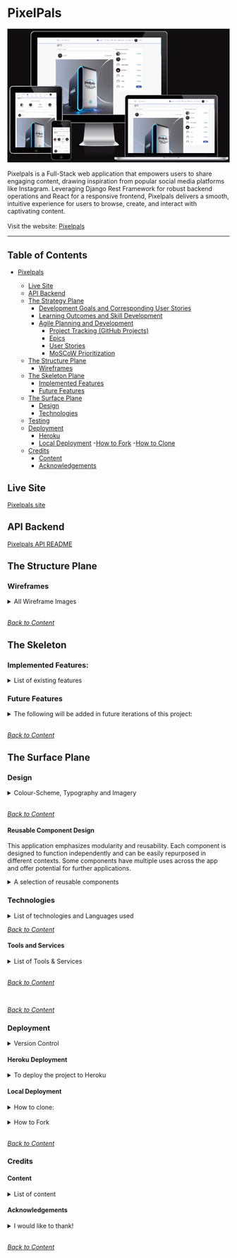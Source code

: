 # PixelPals

![x](documentation/readme-image/PixelGif.gif)

Pixelpals is a Full-Stack web application that empowers users to share engaging content, drawing inspiration from popular social media platforms like Instagram. Leveraging Django Rest Framework for robust backend operations and React for a responsive frontend, Pixelpals delivers a smooth, intuitive experience for users to browse, create, and interact with captivating content.
<br>
<br>
Visit the website: [Pixelpals](https://pixelpals-pp5-ee2d5ecf265c.herokuapp.com/)
<br>

<hr>

## Table of Contents

- [Pixelpals](#pixelpals)

  - [Live Site](#live-site)
  - [API Backend](#api-backend)
  - [The Strategy Plane](#the-strategy-plane)
    - [Development Goals and Corresponding User Stories](#development-goals-and-corresponding-user-stories)
    - [Learning Outcomes and Skill Development](#learning-outcomes-and-skill-development)
    - [Agile Planning and Development](#agile-planning-and-development)
      - [Project Tracking (GitHub Projects)](#project-tracking-github-projects)
      - [Epics](#epics)
      - [User Stories](#user-stories)
      - [MoSCoW Prioritization](#moscow-prioritization)
  - [The Structure Plane](#the-structure-plane)
    - [Wireframes](#wireframes)
  - [The Skeleton Plane](#the-skeleton-plane)
    - [Implemented Features](#implemented-features)
    - [Future Features](#future-features)
  - [The Surface Plane](#the-surface-plane)
    - [Design](#design)
    - [Technologies](#technologies)
  - [Testing](#testing)
  - [Deployment](#deployment)
    - [Heroku](#heroku-deployment)
    - [Local Deployment](#local-deployment) -[How to Fork](#how-to-fork) -[How to Clone](#how-to-clone)
  - [Credits](#credits)
    - [Content](#content)
    - [Acknowledgements](#acknowledgements)

## Live Site

[Pixelpals site](https://pixelpals-pp5-ee2d5ecf265c.herokuapp.com/)

## API Backend

[Pixelpals API README](https://github.com/Enzolita/pixelpals-backend/blob/main/README.md)

## The Structure Plane

### Wireframes

<details>
<summary>All Wireframe Images</summary>
<br>

Login/Signup

![X](documentation/wireframes/wireframe-login_register.png)

Posts Page

![X](documentation/wireframes/wireframe-posts.png)

Post Page

![X](documentation/wireframes/wireframe-postdetail.png)

Profile

![X](documentation/wireframes/wireframe-profile.png)

Report

![X](documentation/wireframes/wireframe-report.png)

Log out

![X](documentation/wireframes/wireframe-logout.png)

</details>
<br>

_<span style="color: blue;">[Back to Content](#table-of-contents)</span>_

## The Skeleton

### Implemented Features:

<details>
<summary>List of existing features</summary>
<br>

**Defensive Features**

- Authorization checks - Keeping It Secure

  - Strong Authorization Checks: We’ve got layers of protection with JWT tokens and CORS headers. Only authorized users get in!
  - Access Control: Unauthorized? Sorry, but you’ll be sent packing. We always check your credentials before you get to see any user data.

- Form validation - Smooth and Error-Free Forms

  - Data Validation: We make sure your data is good to go, both on the frontend and backend.
  - Backup and default values

- Ready for Anything

  - Profile Pics: Don’t worry about broken images—default profile pictures have got your back.
  - Auto Profiles: Every new user gets a profile automatically. No null references.

- Error pages or as better known Oops! Pages

  - Error Pages: If you wander into the unknown, a “Page Not Found” error will guide you back on track.

**General Features**

  - Responsive Design: Looks Great Everywhere: Our site adjusts beautifully across all devices.
    Complete Control

  - User Interaction - Get Involved: Like, comment, follow—get the full experience based on your authorization status. Pixelpals administrator have superuser authority and manages full CRUD.

  - CRUD Operations: 
    - Create - users can register a new user account, authenticated users can create post(s) and create a comment(s)
    - Read - authenticated users can view their posts, comments, and their profile image.
    - Update - authenticated users can update their profile image, username and password, and edit and save comments, its title and save it.
    - Delete - authenticated users can delete their own comments and posts.

**SignIn/SignUp Page** <br>

Join the Fun: Creating an account is easy-peasy. After signing up, you’ll be whisked to the sign-in page. Already signed in? You’ll head straight to the home page.

![X](documentation/existing-feat/sign-in.png)

![X](documentation/existing-feat/sign-up.png)

**Navigation Bar** <br>
Always There for You: The navigation bar adapts to whether you’re signed in or not, and it looks great on any screen size.

![x](documentation/existing-feat/iph-nav.png)

![x](documentation/existing-feat/navbar.png)

**Profile Page**
<br>
Showcase Yourself: See detailed info about users, including posts, followers, and who they follow. If you follow them, it’s highlighted. Add personal touches with a dedicated info section. Follow or hide users unless it’s your own profile. All posts from the profile owner are displayed below. Click on the three dots and edit your profile, change username, change password

![x](documentation/existing-feat/profile-edit-dropdown.png)

![x](documentation/existing-feat/full-profile-own.png)

![x](documentation/existing-feat/edit-profile-bio.png)

![x](documentation/existing-feat/edit-profile-name.png)

![x](documentation/existing-feat/edit-profile-pw.png)

**Profiles Sidebar**
<br>
Popular Profiles: Check out the most followed profiles. Follow or unfollow with a click, and enjoy a sidebar that fits perfectly on any screen. The profile sidebar is always present on screens that are large enough. On smaller screens, it appears in a smaller section above the main content, and on certain pages it is removed.

![x](documentation/existing-feat/popular-profile.png)

**Posts page**
<br>
Endless Inspiration: Browse posts infinitely! Use the search bar to find posts by title or username. Use category to filter. See your personalized feed of posts from those you follow and liked posts. Blocked users won’t show up.

![x](documentation/existing-feat/post-list.png)

Follow/unfollow

![x](documentation/existing-feat/follow-unfollow.png)

Like/unlike

![x](documentation/existing-feat/like-unlike.png)

Darkmode / Lightmode

![x](documentation/existing-feat/darkmode-lightmode.png)

**Post Page**
<br>
Dive into Details: See all the nitty-gritty about a post, including comments. Edit or delete your posts easily. Tag posts with one category, and (once the bug’s fixed) multiple hashtags. The multi-hashtag feature is hidden for now due to [BUG#68](https://github.com/JaqiKal/pixavibe-frontend/issues/68). Like the category tagging, it offers a predefined list to select/deselect multiple hashtags. However, once a post is saved, you can't change the hashtags during edits. To avoid a bad user experience, we've temporarily hidden this feature in the belly of our scrumptious app.

Owner´s post(s), me, myself and I!

![x](documentation/existing-feat/post-detail-own.png)

Edit Image, Title, Content, Category

![x](documentation/existing-feat/edit-postdetail.png)

Dropdown menu for edit and delete of individual post.

![x](documentation/existing-feat/edit-delete.png)

Edit Comments

![x](documentation/existing-feat/edit-delete-comment.png)

**Report Form**
<br>
Get in Touch: Use our report form to reach out about any issues you're experiencing or feeling. A custom made modal will thank you for your message.

![x](documentation/existing-feat/report-form.png)

![x](documentation/existing-feat/report-modal.png)
</details>

### Future Features

<details>
<summary>The following will be added in future iterations of this project:</summary>
<br>

- **Admin Page Expansion**: Enhance the admin page to manage various tasks, such as handling messages sent through the contact form. This would allow admins to respond directly to users from a dedicated admin-only page.
- **Chat/Direct Messaging**: Introduce a chat or direct messaging function to facilitate user communication.
- **Alert Notifications**: Implement alert notifications for broadcasting messages to all users.
- **Block Feature**: Users being able to block another user for whatever reason.
- **Profile Customization**: Allow users to customize their profiles with themes, backgrounds, and additional information fields.
- **Content Recommendations**: Implement a recommendation system to suggest posts, users, or hashtags based on user activity and preferences.
- **Enhanced Search**: Improve search functionality to include advanced filters and sorting options, making it easier for users to find specific content.
</details>
<br>

_<span style="color: blue;">[Back to Content](#table-of-contents)</span>_

## The Surface Plane

### Design

<details>
<summary>Colour-Scheme, Typography and Imagery</summary>
<br>
The idea of ​​the color scheme of the application is a little towards blue and neutral white due to the darkmode component,
which makes the backround either white or dark grey.
<br>

#### Typography

The main font used on the website is "DM Sans".

![font](documentation/readme-image/font-dm-sans.png)

<br>

_<span style="color: blue;">[Back to Content](#table-of-contents)</span>_

#### Imagery

The images on this website are made by leonardo.ai and borrowed from pinterest.
</details><br>

_<span style="color: blue;">[Back to Content](#table-of-contents)</span>_

#### Reusable Component Design

This application emphasizes modularity and reusability. Each component is designed to function independently and can be easily repurposed in different contexts. Some components have multiple uses across the app and offer potential for further applications.

<details>

<summary>A selection of reusable components</summary>

<br>

**Asset component**

- Purpose: Display a media asset, such as images, spinner animations, and messages.
- Props: src, message, spinner
- Usage: `const Asset` is considered a reusable component and has been reused in: NotFound.js, PostCreateForm.js, PostPage.js, PostsPage.js, PopularProfiles.js, ProfilePage.js to display a spinner whenever content is loading.
- Potential uses: Loading spinners or media placeholders in any section of the application.

**Avatar component**

- Purpose: Display user profile images.
- Props: profile, owner, image
  Usage: `const Avatar` is considered a reusable component and has been reused in: NavBar.js, Comment.js, CommentCreateForm.js, Post.js and Profile.js to handle and import the avatar for the user
- Potential uses: User profile displays, comment sections, and anywhere a user image is required.

**Darkmode / Lightmode Component**

- Purpose: This component provides the functionality to toggle between dark and light themes across the application, enhancing user experience by allowing them to choose their preferred display mode. It saves the user's selection locally (e.g., using local storage or cookies) to maintain the chosen theme across sessions and page reloads.
- Props: setTheme: Function that toggles between light and dark modes. String representing the current theme, either "light" or "dark".
- Usage: The SeclectedTheme component is reusable and has been implemented in Header.js and SettingsPage.js to enable theme switching in the application interface.
- Potential uses: It can be utilized in any part of the application where users need the option to toggle between dark and light modes, such as the homepage, user profile settings, or dashboard interfaces.

**Comment**

- Purpose: Display a comment with options to edit or delete it if the current user is the owner.
- Props: id, content, owner and more.
- Usage:`const Comment`is considered a reusable component and has been reused in: PostPage.js to fetch comments related to the specific post.
- Potential uses: Blog post comments, forum threads, product reviews, and profile pages to display user comments.

**MoreDropdown Component**

- Purpose: Provide a dropdown menu for actions like editing and deleting items. 
- Props: handleEdit (function to handle the edit action), handleDelete (function to handle the delete action).
- Usage: `const MoreDropdown` has been reused in Comment.js, Post.js and ProfilePage.js to render the dropdown menu the enable the user to edit their data.
- Potential uses: Context menus for various content types that support edit and delete actions.

**Navbar**

- Purpose: Present a navigation bar for the application, including links and user authentication options. 
- Usage: const Navbar is a reusable component and has been reused in App.js to render the navbar on the entire website, regardless of the URL path.
- Potential uses: Could be adapted for use in different applications with minimal adjustments to routing and links.

**Post**
- Purpose: Display a specific post.
- Props: id, title, content, owner and more.
- Usage: const Post is a reusable component and has been reused in PostPage.js and PostsPage.js to display post data.
- Potential uses: Featured post component, list of popular posts, forum threads, or portfolio showcases.

**ProfileDataContext and CurrentUserContext**

- Purpose: Manage user and profile data across the application.
- Usage:
  - CurrentUserContext: Provides current user data.
  - ProfileDataContext: Provides profile data, such as popular profiles.
- Used in: Various components requiring user or profile data.
- Potential uses: Any component that needs to access or manipulate user-related state efficiently.

**Profile**
- Purpose: This component is designed to render a user profile with options for following/unfollowing and block/unblock based on the current user's interaction status with the profile.
- Props: profile, owner, image
- Usage: Can be used as a Community memeber widget, Author card in blog posts, Participant list in events pages. `const Profile*  is considered a reusable component and has been reused in: PopularProfiles.js to render the profiles in the popular profiles field.
- Potential uses: Highly reusable, convenient to use anywhere where you need to show the profile/user associated with a piece of content. Community member widget, author card in blog posts, participant list in events pages.

**Custom Hooks**
- useClickOutsideToggle
  - Purpose: Handle click outside events to toggle state.
  - Usage: Can be reused in any component that needs to handle click outside functionality.
- useRedirect
  - Purpose: Redirect users based on their authentication status.
  - Usage: Can be reused in any component that needs to handle user redirects based on authentication.

**Utility Functions**
- Utility functions (e.g., date formatting, data validation)
- Purpose: General-purpose functions that can be used across different parts of the application.

</details>

### Technologies

<details>
<summary>List of technologies and Languages used</summary>
<br>

#### Language

- [HTML](https://en.wikipedia.org/wiki/HTML) is used to structure the content of the application.
- [CSS](https://en.wikipedia.org/wiki/CSS) is applied to style the application, enhancing the user interface..
- [JavaScript](https://sv.wikipedia.org/wiki/Javascript) adds interactivity to web pages, improving the user experience.
- [JSX](https://legacy.reactjs.org/docs/faq-build.html#gatsby-focus-wrapper) & [Intro JSX](https://legacy.reactjs.org/docs/introducing-jsx.html)

#### Frameworks, libraries and dependencies

- [Axios](https://axios-http.com/) - A promise-based HTTP client for both the browser and Node.js, Axios plays a key role in facilitating smooth communication between the frontend and backend. It was chosen for its ability to simplify HTTP requests to the REST API, eliminating the need to manually configure HTTP headers. Additionally, Axios supports 'interceptors', which are used to request a refresh token in the event of an HTTP 401 error. This feature enhances the user experience by keeping authenticated users signed in for up to 24 hours, rather than requiring them to sign in again after five minutes.
- [CSS Validator 0.11.0]() - A tool used to validate CSS code. It ensures that all CSS written for the project adheres to standard syntax rules and best practices. Using this validator helps in maintaining clean and error-free stylesheets, which is essential for consistent and predictable rendering across different browsers.
- [jwt-decode 3.1.2](https://www.npmjs.com/package/jwt-decode) - Used for decoding JSON web tokens, this tool has been essential for maintaining secure user authentication between the frontend and backend.
- [Multiselect React Dropdown 2.0.25]() - This component is used to provide a multi-select dropdown functionality in React applications. It allows users to select multiple options from a dropdown menu, enhancing the user interface by making it more interactive and user-friendly. This component is particularly useful for forms and filtering data where multiple selections are needed. It was chosen mostly because it is fun to try out. The functionality was proven, and very handy but unfortunately a bug in our code base is stopping us from showcasing it to users. It is going to be used for the Hashtag feature.
- [React 17.0.2](https://legacy.reactjs.org/docs/getting-started.html) - A JavaScript library for building user interfaces. An older version was chosen to stay inline with all other dependencies used as part of the Moments walkthrough which provided a base that this project was then modelled on.
- [React bootstrap 1.6.6](https://react-bootstrap.github.io/) - A frontend framework built for react that provides common components. React bootstrap was chosen to help speed up the development of this project and allow time to focused elsewhere.
- [React Router 5.3.4](https://github.com/remix-run/react-router) - This fully-featured routing library for React allowed for seamless site navigation, greatly enhancing the user experience.
- [react-infinite-scroll-component](https://www.npmjs.com/package/react-infinite-scroll-component) - Implemented to enable the loading of additional data sets upon scrolling, especially when data surpasses pagination limits.

</details>

_<span style="color: blue;">[Back to Content](#table-of-contents)</span>_

#### Tools and Services

<details>
<summary>List of Tools & Services</summary>

<br>

- [Am I Responsive?](http://ami.responsivedesign.is/) is used to show the website image on a range of devices.
- [Balsamiq](https://balsamiq.com/) is used to create wireframes.
- [CSS Validation Service](https://jigsaw.w3.org/css-validator/#validate_by_input) is used to check code ensuring that my CSS is error-free and adheres to the latest web standards.
- [DevTools](https://developer.chrome.com/docs/devtools) to help in edit pages on-the-fly and diagnose problems quickly.
- [Diffchecker - text](https://www.diffchecker.com/text-compare/) is used to check code snippets.
- [Favicon.io](https://favicon.io/) is used to create favicon.
- [Font Awesome](https://fontawesome.com/) is used for the iconography on the website.
- [Git](https://git-scm.com/) is used for version control.
- [Gitpod](https://gitpod.io) streamlines your development process by providing a pre-configured, cloud-based development environment that's instantly ready for coding.
- [Github](https://github.com/) is essential for version control, allowing you to track changes, collaborate with others (if applicable), and secure online code storage.
- [Google Dev Tools](https://developers.google.com/web/tools) is used during testing, debugging and styling.
- [Google Fonts](https://fonts.google.com/) is a catalog of free, open-source fonts. Used for typography.
- [Heroku](https://www.heroku.com) ia a platform for deploying and hosting web applications.
- [Look](https:www.looka.com) ia used for the logo and symbol.
- [Markup Validation Service](https://validator.w3.org/) is used to check code ensuring that my HTML is error-free and adheres to the latest web standards.
- [UXwing](https://uxwing.com/) is a provider of free icons free for commercial use.

</details>

<br>

_<span style="color: blue;">[Back to Content](#table-of-contents)</span>_
</details>

<br>

_<span style="color: blue;">[Back to Content](#table-of-contents)</span>_

### Deployment

<details>
<summary>Version Control</summary>
<br>
The site was created using the Gitpod editor and pushed to github to the remote repository ‘pixelpals-frontend’.
The following git commands were used throughout development to push code to the remote repo:

- `git add <file>` - This command was used to add the file(s) to the staging area before they are committed.
- `git commit -m “commit message”` - This command was used to commit changes to the local repository queue ready for the final step.
- `git push` - This command was used to push all committed code to the remote repository on github.
</details>

#### Heroku Deployment

 <details>
 <summary>To deploy the project to Heroku</summary>
 
 <br>

**Preparing the Application**

- Create and add the 'Procfile' to your application's root directory `echo web: node index.js > Procfile`. Heroku relies on this file to determine how to run your application, ensuring the correct setup of your web server. Use commands like web: `gunicorn PROJ_NAME.wsgi` in the 'Procfile' to instruct Heroku on starting your web server with Gunicorn
- Ensure you have a requirements.txt file listing all project dependencies.
- Set up necessary configuration variables in Heroku setting tab > Config Vars (eg. SECRET_KEY, DATABASE_URL, etc.).
- In your app's 'settings.py' add Heroku to ALLOWED_HOSTS

**Initial set-up**

- Sign up for a [Heroku](https://heroku.com/) account at Heroku's website.
- Download and install the Heroku Command Line Interface (CLI) to interact with Heroku from your local machine.
- Or use Heroku Web interface.

**Create Heroku App**

- Sign in or sign up to [Heroku](https://heroku.com/).
- Click the button that says "Create new app."
- Enter a unique app name.
- Choose your region from the dropdown menu.
- Click the "Create app" button.
- Scroll further down on the page, select Add Buildpack. The buildpacks will install further dependencies that are not included in the 'requirements.txt'. <br>
  It's crucial to arrange the build packs correctly! First, choose Python and then Node.js. If they're not in this sequence, you can reorder them by dragging.

**Deployment**

- Deploy by either push your code to Heroku or by connecting your GitHub repository to Heroku or using the Heroku CLI to deploy your application.
- (if applicable) Run database migrations using the Heroku CLI.
- For deploying this project, we're using GitHub as our method. After choosing GitHub, make sure to confirm the connection. Then, search for your repository name and once Heroku finds your repository - click "connect"
- Scroll down to the section "Automatic Deploys".
- Click "Enable automatic deploys" or choose "Deploy branch" and manually deploy.
- Click "Deploy branch" wait for the app to be built. Once this is done, a message should appear letting us know that the app was successfully deployed.
- Click the button "View" to see the app.

**Final Steps**

- Enable the Web Dyno, make sure the web dyno is up and running after deployment.
- Open your application from the Heroku dashboard or using the CLI command heroku open.

For more detailed instructions and troubleshooting, visit the [official Heroku Dev Center](https://devcenter.heroku.com/).

</details>

#### Local Deployment

<details>
<summary>How to clone:</summary>
<br>

Cloning a GitHub repository creates a local copy on your machine, allowing you to sync between the two locations. Here are the steps:

- Navigate to the GitHub Repository you want to clone to use locally.
- Click on the code drop down button.
- Click on HTTPS.
- Copy the repository link to the clipboard.
- Open your IDE of choice (git must be installed for the next steps). 
- Navigate to the directory where you want the clone to be created.
- Type `git clone`, and then paste the URL you copied previously. Press Enter to create your local clone.

Install Dependencies:

`npm install`

Run Application:

`npm start`

</details>
<br>

<details>
<summary>How to Fork</summary>

Most commonly, forks are used to either propose changes to someone else's project or to use someone else's project as a starting point for your own idea. In order to protect the main branch while you work on something new, essential when working as part of a team or when you want to experiment with a new feature, you will need to fork a branch.

- Log in (or sign up) to Github.
- Go to the selected repository.
- Click the Fork button in the top right corner and select create a fork.
- One can change the name of the fork and add description
- Choose to copy only the main branch or all branches to the new fork.
- Click Create a Fork. A repository should appear in your GitHub
</details>
<br>

_<span style="color: blue;">[Back to Content](#table-of-contents)</span>_

### Credits

#### Content

<details>
<summary>List of content</summary> 
<br>
Throughout the development of Pixelpals, we utilized a variety of resources to ensure the platform is robust, user-friendly, and engaging. Below is a list of documentation, blogs, tutorials, and guides that have been instrumental in crafting the features and functionality of Pixelpals:

- [Favicon, credited to](https://www.flaticon.com/free-icons/photography") Photography icons created by Vactor area- Flaticon
- Logo used was created at [Looka](https://looka.com/dashboard)
- [React Multiselect dropdown](https://www.npmjs.com/package/multiselect-react-dropdown), this library is used for handling hashtags. It helps keep the codebase cleaner and more maintainable.
- [css-validator](https://www.npmjs.com/package/css-validator) together with GPT was used to create `validate-css.js`. It was used to validate CSS.
- **Bootstrap**: Used for styling and responsive design, making the site accessible on a variety of devices - [Bootstrap documentation](https://getbootstrap.com/).
- **Sources of inspiration and guidance in general**:
  - This resources is only available to enrolled students at The Code Institute:
    - The Code Institute Diploma in Full Stack Software Development (Advanced Front-End) Walk-through project Moments (frontend)
  - [React](https://react.dev/learn) A goto place to learn.
  - [Django Rest framework](https://www.django-rest-framework.org/) A got place to learn
  - [Django & React Tutorial](https://youtu.be/JD-age0BPVo?si=vLYojx9J_rD8ZKyU), Tech with Tim, also a goto net source for inspo.
- **Testing**: Used to learn how to create test cases
  - [How to write test cases for Django Rest Framework Applications](https://rajansahu713.medium.com/mastering-the-art-of-django-test-cases-fa7b0322c9fb)
  - [Django REST framwork, Testing](https://www.django-rest-framework.org/api-guide/testing/#testingDjango)
  - [django project, testing](https://docs.djangoproject.com/en/3.2/topics/testing/)
  - [Getting started with testing in Python](https://realpython.com/python-testing/)
  - [Testing in Django (Part 1) – Best Practices and Examples](https://realpython.com/testing-in-django-part-1-best-practices-and-examples/)
  - [serie of videos - Django Testing Tutorial - What Is Testing?](https://youtu.be/qwypH3YvMKc?si=1OptYFWRajgREWh_)
  - [Unit Tests in Python || Python Tutorial || Learn Python Programming](https://youtu.be/1Lfv5tUGsn8?si=ZgIDWVjSQqTIUYYK)
  - [HTTP response status codes](https://developer.mozilla.org/en-US/docs/Web/HTTP/Status) are used in test cases to validate that the application is behaving as expected under various conditions.
  </details>

#### Acknowledgements

<details>
<summary>I would like to thank!</summary>
<br>

- To all engaged fellow students at all channels.
- Code Institutes Tutor Support service.
- My mentor [Jubril Akolade](https://github.com/jubrillionaire/)
</details>
<br>

_<span style="color: blue;">[Back to Content](#table-of-contents)</span>_